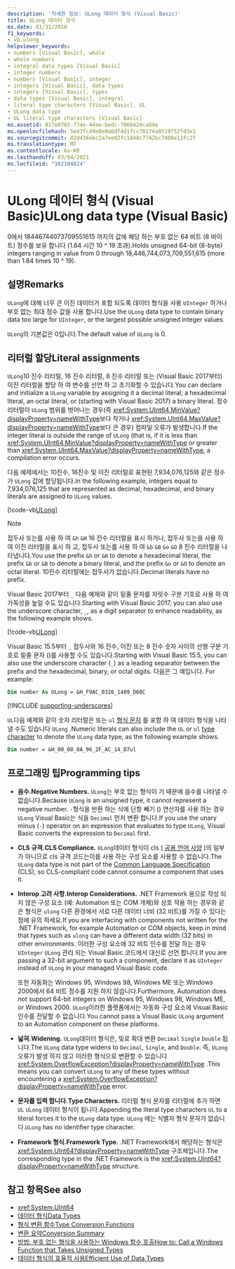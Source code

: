 ```yaml
---
description: '자세한 정보: ULong 데이터 형식 (Visual Basic)'
title: ULong 데이터 형식
ms.date: 01/31/2018
f1_keywords:
- vb.ulong
helpviewer_keywords:
- numbers [Visual Basic], whole
- whole numbers
- integral data types [Visual Basic]
- integer numbers
- numbers [Visual Basic], integer
- integers [Visual Basic], data types
- integers [Visual Basic], types
- data types [Visual Basic], integral
- literal type characters [Visual Basic], UL
- ULong data type
- UL literal type characters [Visual Basic]
ms.assetid: 017e0702-774e-44ae-bedc-786b424ca84e
ms.openlocfilehash: 5e47fc49e8e0a6df4d1fcc70174a8519752fd3e1
ms.sourcegitcommit: 42d436ebc2a7ee02fc1848c7742bc7d80e13fc2f
ms.translationtype: MT
ms.contentlocale: ko-KR
ms.lasthandoff: 03/04/2021
ms.locfileid: "102104824"
---
```

# <a name="ulong-data-type-visual-basic"></a><span data-ttu-id="caaff-103">ULong 데이터 형식 (Visual Basic)</span><span class="sxs-lookup"><span data-stu-id="caaff-103">ULong data type (Visual Basic)</span></span>

<span data-ttu-id="caaff-104">0에서 18446744073709551615 까지의 값에 해당 하는 부호 없는 64 비트 (8 바이트) 정수를 보유 합니다 (1.84 시간 10 ^ 19 초과).</span><span class="sxs-lookup"><span data-stu-id="caaff-104">Holds unsigned 64-bit (8-byte) integers ranging in value from 0 through 18,446,744,073,709,551,615 (more than 1.84 times 10 ^ 19).</span></span>

## <a name="remarks"></a><span data-ttu-id="caaff-105">설명</span><span class="sxs-lookup"><span data-stu-id="caaff-105">Remarks</span></span>

<span data-ttu-id="caaff-106">`ULong`에 대해 너무 큰 이진 데이터가 포함 되도록 데이터 형식을 사용 `UInteger` 하거나 부호 없는 최대 정수 값을 사용 합니다.</span><span class="sxs-lookup"><span data-stu-id="caaff-106">Use the `ULong` data type to contain binary data too large for `UInteger`, or the largest possible unsigned integer values.</span></span>

<span data-ttu-id="caaff-107">`ULong`의 기본값은 0입니다.</span><span class="sxs-lookup"><span data-stu-id="caaff-107">The default value of `ULong` is 0.</span></span>

## <a name="literal-assignments"></a><span data-ttu-id="caaff-108">리터럴 할당</span><span class="sxs-lookup"><span data-stu-id="caaff-108">Literal assignments</span></span>

<span data-ttu-id="caaff-109">`ULong`10 진수 리터럴, 16 진수 리터럴, 8 진수 리터럴 또는 (Visual Basic 2017부터) 이진 리터럴을 할당 하 여 변수를 선언 하 고 초기화할 수 있습니다.</span><span class="sxs-lookup"><span data-stu-id="caaff-109">You can declare and initialize a `ULong` variable by assigning it a decimal literal, a hexadecimal literal, an octal literal, or (starting with Visual Basic 2017) a binary literal.</span></span> <span data-ttu-id="caaff-110">정수 리터럴이 `ULong` 범위를 벗어나는 경우(즉 <xref:System.UInt64.MinValue?displayProperty=nameWithType>보다 작거나 <xref:System.UInt64.MaxValue?displayProperty=nameWithType>보다 큰 경우) 컴파일 오류가 발생합니다.</span><span class="sxs-lookup"><span data-stu-id="caaff-110">If the integer literal is outside the range of `ULong` (that is, if it is less than <xref:System.UInt64.MinValue?displayProperty=nameWithType> or greater than <xref:System.UInt64.MaxValue?displayProperty=nameWithType>, a compilation error occurs.</span></span>

<span data-ttu-id="caaff-111">다음 예제에서는 10진수, 16진수 및 이진 리터럴로 표현된 7,934,076,125와 같은 정수가 `ULong` 값에 할당됩니다.</span><span class="sxs-lookup"><span data-stu-id="caaff-111">In the following example, integers equal to 7,934,076,125 that are represented as decimal, hexadecimal, and binary literals are assigned to `ULong` values.</span></span>

[!code-vb[ULong](../../../../samples/snippets/visualbasic/language-reference/data-types/numeric-literals.vb#ULong)]

> [!NOTE]
> <span data-ttu-id="caaff-112">접두사 또는를 사용 하 여 `&h` `&H` 16 진수 리터럴을 표시 하거나, 접두사 또는을 사용 하 여 이진 리터럴을 표시 하 고, 접두사 또는를 사용 하 여 `&b` `&B` `&o` `&O` 8 진수 리터럴을 나타냅니다.</span><span class="sxs-lookup"><span data-stu-id="caaff-112">You use the prefix `&h` or `&H` to denote a hexadecimal literal, the prefix `&b` or `&B` to denote a binary literal, and the prefix `&o` or `&O` to denote an octal literal.</span></span> <span data-ttu-id="caaff-113">10진수 리터럴에는 접두사가 없습니다.</span><span class="sxs-lookup"><span data-stu-id="caaff-113">Decimal literals have no prefix.</span></span>

<span data-ttu-id="caaff-114">Visual Basic 2017부터 `_` 다음 예제와 같이 밑줄 문자를 자릿수 구분 기호로 사용 하 여 가독성을 높일 수도 있습니다.</span><span class="sxs-lookup"><span data-stu-id="caaff-114">Starting with Visual Basic 2017, you can also use the underscore character, `_`, as a digit separator to enhance readability, as the following example shows.</span></span>

[!code-vb[ULong](../../../../samples/snippets/visualbasic/language-reference/data-types/numeric-literals.vb#LongS)]

<span data-ttu-id="caaff-115">Visual Basic 15.5부터 `_` 접두사와 16 진수, 이진 또는 8 진수 숫자 사이의 선행 구분 기호로 밑줄 문자 ()를 사용할 수도 있습니다.</span><span class="sxs-lookup"><span data-stu-id="caaff-115">Starting with Visual Basic 15.5, you can also use the underscore character (`_`) as a leading separator between the prefix and the hexadecimal, binary, or octal digits.</span></span> <span data-ttu-id="caaff-116">다음은 그 예입니다. </span><span class="sxs-lookup"><span data-stu-id="caaff-116">For example:</span></span>

```vb
Dim number As ULong = &H_F9AC_0326_1489_D68C
```

[!INCLUDE [supporting-underscores](../../../../includes/vb-separator-langversion.md)]

<span data-ttu-id="caaff-117">`UL`다음 예제와 같이 숫자 리터럴은 또는 `ul` [형식 문자](../../programming-guide/language-features/data-types/type-characters.md) 를 포함 하 여 데이터 형식을 나타낼 수도 있습니다 `ULong` .</span><span class="sxs-lookup"><span data-stu-id="caaff-117">Numeric literals can also include the `UL` or `ul` [type character](../../programming-guide/language-features/data-types/type-characters.md) to denote the `ULong` data type, as the following example shows.</span></span>

```vb
Dim number = &H_00_00_0A_96_2F_AC_14_D7ul
```

## <a name="programming-tips"></a><span data-ttu-id="caaff-118">프로그래밍 팁</span><span class="sxs-lookup"><span data-stu-id="caaff-118">Programming tips</span></span>

- <span data-ttu-id="caaff-119">**음수.**</span><span class="sxs-lookup"><span data-stu-id="caaff-119">**Negative Numbers.**</span></span> <span data-ttu-id="caaff-120">`ULong`는 부호 없는 형식이 기 때문에 음수를 나타낼 수 없습니다.</span><span class="sxs-lookup"><span data-stu-id="caaff-120">Because `ULong` is an unsigned type, it cannot represent a negative number.</span></span> <span data-ttu-id="caaff-121">`-`형식을 반환 하는 식에 단항 빼기 () 연산자를 사용 하는 경우 `ULong` Visual Basic는 식을 `Decimal` 먼저 변환 합니다.</span><span class="sxs-lookup"><span data-stu-id="caaff-121">If you use the unary minus (`-`) operator on an expression that evaluates to type `ULong`, Visual Basic converts the expression to `Decimal` first.</span></span>

- <span data-ttu-id="caaff-122">**CLS 규격.**</span><span class="sxs-lookup"><span data-stu-id="caaff-122">**CLS Compliance.**</span></span> <span data-ttu-id="caaff-123">`ULong`데이터 형식이 cls ( [공용 언어 사양](https://www.ecma-international.org/publications-and-standards/standards/ecma-335/) )의 일부가 아니므로 cls 규격 코드는이를 사용 하는 구성 요소를 사용할 수 없습니다.</span><span class="sxs-lookup"><span data-stu-id="caaff-123">The `ULong` data type is not part of the [Common Language Specification](https://www.ecma-international.org/publications-and-standards/standards/ecma-335/) (CLS), so CLS-compliant code cannot consume a component that uses it.</span></span>

- <span data-ttu-id="caaff-124">**Interop 고려 사항.**</span><span class="sxs-lookup"><span data-stu-id="caaff-124">**Interop Considerations.**</span></span> <span data-ttu-id="caaff-125">.NET Framework 용으로 작성 되지 않은 구성 요소 (예: Automation 또는 COM 개체)와 상호 작용 하는 경우와 같은 형식은 `ulong` 다른 환경에서 서로 다른 데이터 너비 (32 비트)를 가질 수 있다는 점에 유의 하세요.</span><span class="sxs-lookup"><span data-stu-id="caaff-125">If you are interfacing with components not written for the .NET Framework, for example Automation or COM objects, keep in mind that types such as `ulong` can have a different data width (32 bits) in other environments.</span></span> <span data-ttu-id="caaff-126">이러한 구성 요소에 32 비트 인수를 전달 하는 경우 `UInteger` `ULong` 관리 되는 Visual Basic 코드에서 대신로 선언 합니다.</span><span class="sxs-lookup"><span data-stu-id="caaff-126">If you are passing a 32-bit argument to such a component, declare it as `UInteger` instead of `ULong` in your managed Visual Basic code.</span></span>

  <span data-ttu-id="caaff-127">또한 자동화는 Windows 95, Windows 98, Windows ME 또는 Windows 2000에서 64 비트 정수를 지원 하지 않습니다.</span><span class="sxs-lookup"><span data-stu-id="caaff-127">Furthermore, Automation does not support 64-bit integers on Windows 95, Windows 98, Windows ME, or Windows 2000.</span></span> <span data-ttu-id="caaff-128">`ULong`이러한 플랫폼에서는 자동화 구성 요소에 Visual Basic 인수를 전달할 수 없습니다.</span><span class="sxs-lookup"><span data-stu-id="caaff-128">You cannot pass a Visual Basic `ULong` argument to an Automation component on these platforms.</span></span>

- <span data-ttu-id="caaff-129">**넓혀.**</span><span class="sxs-lookup"><span data-stu-id="caaff-129">**Widening.**</span></span> <span data-ttu-id="caaff-130">`ULong`데이터 형식은, 및로 확대 변환 `Decimal` `Single` `Double` 됩니다.</span><span class="sxs-lookup"><span data-stu-id="caaff-130">The `ULong` data type widens to `Decimal`, `Single`, and `Double`.</span></span> <span data-ttu-id="caaff-131">즉, `ULong` 오류가 발생 하지 않고 이러한 형식으로 변환할 수 있습니다 <xref:System.OverflowException?displayProperty=nameWithType> .</span><span class="sxs-lookup"><span data-stu-id="caaff-131">This means you can convert `ULong` to any of these types without encountering a <xref:System.OverflowException?displayProperty=nameWithType> error.</span></span>

- <span data-ttu-id="caaff-132">**문자를 입력 합니다.**</span><span class="sxs-lookup"><span data-stu-id="caaff-132">**Type Characters.**</span></span> <span data-ttu-id="caaff-133">리터럴 형식 문자를 리터럴에 추가 하면 `UL` `ULong` 데이터 형식이 됩니다.</span><span class="sxs-lookup"><span data-stu-id="caaff-133">Appending the literal type characters `UL` to a literal forces it to the `ULong` data type.</span></span> <span data-ttu-id="caaff-134">`ULong` 에는 식별자 형식 문자가 없습니다.</span><span class="sxs-lookup"><span data-stu-id="caaff-134">`ULong` has no identifier type character.</span></span>

- <span data-ttu-id="caaff-135">**Framework 형식.**</span><span class="sxs-lookup"><span data-stu-id="caaff-135">**Framework Type.**</span></span> <span data-ttu-id="caaff-136">.NET Framework에서 해당하는 형식은 <xref:System.UInt64?displayProperty=nameWithType> 구조체입니다.</span><span class="sxs-lookup"><span data-stu-id="caaff-136">The corresponding type in the .NET Framework is the <xref:System.UInt64?displayProperty=nameWithType> structure.</span></span>

## <a name="see-also"></a><span data-ttu-id="caaff-137">참고 항목</span><span class="sxs-lookup"><span data-stu-id="caaff-137">See also</span></span>

- <xref:System.UInt64>
- [<span data-ttu-id="caaff-138">데이터 형식</span><span class="sxs-lookup"><span data-stu-id="caaff-138">Data Types</span></span>](index.md)
- [<span data-ttu-id="caaff-139">형식 변환 함수</span><span class="sxs-lookup"><span data-stu-id="caaff-139">Type Conversion Functions</span></span>](../functions/type-conversion-functions.md)
- [<span data-ttu-id="caaff-140">변환 요약</span><span class="sxs-lookup"><span data-stu-id="caaff-140">Conversion Summary</span></span>](../keywords/conversion-summary.md)
- [<span data-ttu-id="caaff-141">방법: 부호 없는 형식을 사용하는 Windows 함수 호출</span><span class="sxs-lookup"><span data-stu-id="caaff-141">How to: Call a Windows Function that Takes Unsigned Types</span></span>](../../programming-guide/com-interop/how-to-call-a-windows-function-that-takes-unsigned-types.md)
- [<span data-ttu-id="caaff-142">데이터 형식의 효율적 사용</span><span class="sxs-lookup"><span data-stu-id="caaff-142">Efficient Use of Data Types</span></span>](../../programming-guide/language-features/data-types/efficient-use-of-data-types.md)
